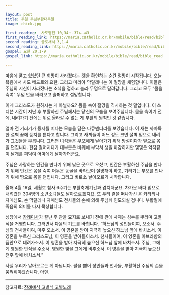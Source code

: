 ```yaml
---

layout: post
title: 주일 주님부활대축일
image: chick.jpg

first_reading:  사도행전 10,34ㄱ.37ㄴ-43
first_reading_link: https://maria.catholic.or.kr/mobile/bible/read/bible_read.asp?m=2&n=151&p=10
second_reading: 콜로새서 3,1-4
second_reading_link: https://maria.catholic.or.kr/mobile/bible/read/bible_read.asp?m=2&n=158&p=3
gospel: 요한 20,1-9
gospel_link: https://maria.catholic.or.kr/mobile/bible/read/bible_read.asp?m=2&n=150&p=20

---
```


마음에 품고 있었던 큰 희망이 사라졌다는 것을 확인하는 순간 절망이 시작됩니다. 오늘 복음에서 사도 베드로와 요한, 그리고 마리아 막달레나는 이 절망을 체험합니다. 이들은 주님의 시신이 사라졌다는 소식을 접하고 놀라 무덤으로 달려갑니다. 그리고 모두 “몸을 숙여” 무덤 안을 바라보고 슬퍼하고 절망합니다.

이게 그리스도가 원하시는 게 아닐까요? 몸을 숙여 절망을 직시하는 것 말입니다. 이 쓰디쓴 시간이 지난 후 부활하신 주님께서는 당신의 모습을 보여주십니다. 몸을 숙이기 전에, 내려가기 전에는 위로 올라갈 수 없는 게 부활의 원칙인 것 같습니다.

얼마 전 기러기가 둥지를 떠나는 모습을 담은 다큐멘터리를 보았습니다. 이 새는 까마득한 절벽 끝에 둥지를 튼다고 합니다. 그리고 새끼들이 어느 정도 크면 절벽 밑으로 내려가 그것들을 부릅니다. 그러면 녀석들은 부모에게 날아가기 위해 망설이다가 밑으로 몸을 던집니다. 한참 떨어지다가 대부분은 바위에 부닥쳐 생을 마감하지만 몇몇은 악착같이 날개를 퍼덕여 어미에게 날아가더군요.

주님은 사랑하는 인간을 만나기 위해 낮은 곳으로 오셨고,
인간은 부활하신 주님을 만나기 위해 인간은 몸을 숙여 어두운 동굴을 바라보며 절망해야 하고, 기러기는 부모를 만나기 위해 땅으로 몸을 던집니다. 그리고 비로소 날아오르기 시작합니다.

올해 4월 16일, 세월호 참사 6주기는 부활축제기간과 겹치더군요.
차가운 바다 밑으로 내려갔던 304명의 소년소녀들도 날아오르겠지요.
또 우리 곁을 떠나가신 윤 카타리나 자매님도,
손 막달레나 자매님도 천사들의 손에 의해 주님께 인도되실 겁니다.
부활절에 죽음의 의미를 다시 묵상합니다.

성당에서 <a href="https://maria.catholic.or.kr/dictionary/term/term_view.asp?ctxtIdNum=2992&keyword=%EC%9E%A5%EB%A1%80%EB%AF%B8%EC%82%AC&gubun=01">장례미사</a>가 끝난 후 관을 묘지로 보내기 전에 관에 사제는 성수를 뿌리며 고별식을 거행합니다. 그러면서 다음의 기도를 바칩니다. “하느님의 성인들이여, 오소서. 주님의 천사들이여, 마주 오소서. 이 영혼을 받아 지극히 높으신 하느님 앞에 바치소서. 이 영혼을 부르신 그리스도님, 이 영혼을 받아들이소서. 천사들이여, 이 영혼을 아브라함의 품안으로 데려가소서. 이 영혼을 받아 지극히 높으신 하느님 앞에 바치소서. 주님, 그에게 영원한 안식을 주소서. 영원한 빛을 그에게 비추소서. 이 영혼을 받아 지극히 높으신 천주 앞에 바치소서.”

사실 우리가 날아오르는 게 아닙니다.
팔을 뻗어 성인들과 천사들, 부활하신 주님의 손을 움켜줘야겠습니다. 아멘.

--- 

참고자료: <a href="http://fr.catholic.or.kr/jhs/liturgy/funeral_6.htm">장례예식 고별식 고별노래</a>
